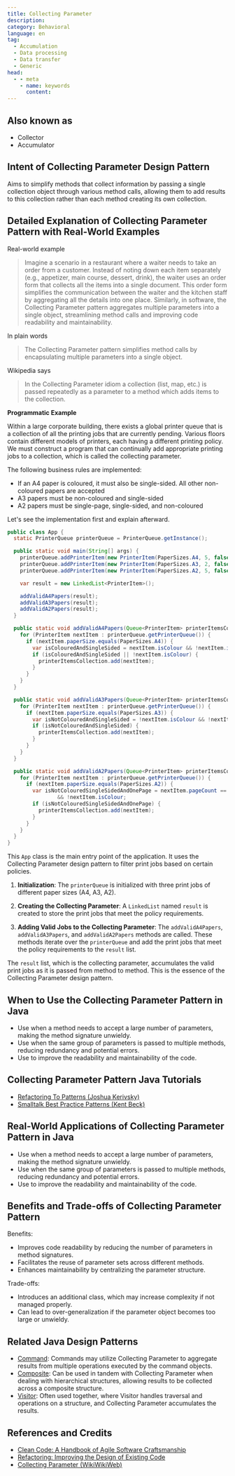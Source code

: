 ```yaml
---
title: Collecting Parameter
description:
category: Behavioral
language: en
tag:
  - Accumulation
  - Data processing
  - Data transfer
  - Generic
head:
  - - meta
    - name: keywords
      content:
---
```


## Also known as

* Collector
* Accumulator

## Intent of Collecting Parameter Design Pattern

Aims to simplify methods that collect information by passing a single collection object through various method calls, allowing them to add results to this collection rather than each method creating its own collection.

## Detailed Explanation of Collecting Parameter Pattern with Real-World Examples

Real-world example

> Imagine a scenario in a restaurant where a waiter needs to take an order from a customer. Instead of noting down each item separately (e.g., appetizer, main course, dessert, drink), the waiter uses an order form that collects all the items into a single document. This order form simplifies the communication between the waiter and the kitchen staff by aggregating all the details into one place. Similarly, in software, the Collecting Parameter pattern aggregates multiple parameters into a single object, streamlining method calls and improving code readability and maintainability.

In plain words

> The Collecting Parameter pattern simplifies method calls by encapsulating multiple parameters into a single object.

Wikipedia says

> In the Collecting Parameter idiom a collection (list, map, etc.) is passed repeatedly as a parameter to a method which adds items to the collection.

**Programmatic Example**

Within a large corporate building, there exists a global printer queue that is a collection of all the printing jobs that are currently pending. Various floors contain different models of printers, each having a different printing policy. We must construct a program that can continually add appropriate printing jobs to a collection, which is called the collecting parameter.

The following business rules are implemented:

* If an A4 paper is coloured, it must also be single-sided. All other non-coloured papers are accepted
* A3 papers must be non-coloured and single-sided
* A2 papers must be single-page, single-sided, and non-coloured

Let's see the implementation first and explain afterward.

```java
public class App {
  static PrinterQueue printerQueue = PrinterQueue.getInstance();

  public static void main(String[] args) {
    printerQueue.addPrinterItem(new PrinterItem(PaperSizes.A4, 5, false, false));
    printerQueue.addPrinterItem(new PrinterItem(PaperSizes.A3, 2, false, false));
    printerQueue.addPrinterItem(new PrinterItem(PaperSizes.A2, 5, false, false));

    var result = new LinkedList<PrinterItem>();

    addValidA4Papers(result);
    addValidA3Papers(result);
    addValidA2Papers(result);
  }

  public static void addValidA4Papers(Queue<PrinterItem> printerItemsCollection) {
    for (PrinterItem nextItem : printerQueue.getPrinterQueue()) {
      if (nextItem.paperSize.equals(PaperSizes.A4)) {
        var isColouredAndSingleSided = nextItem.isColour && !nextItem.isDoubleSided;
        if (isColouredAndSingleSided || !nextItem.isColour) {
          printerItemsCollection.add(nextItem);
        }
      }
    }
  }

  public static void addValidA3Papers(Queue<PrinterItem> printerItemsCollection) {
    for (PrinterItem nextItem : printerQueue.getPrinterQueue()) {
      if (nextItem.paperSize.equals(PaperSizes.A3)) {
        var isNotColouredAndSingleSided = !nextItem.isColour && !nextItem.isDoubleSided;
        if (isNotColouredAndSingleSided) {
          printerItemsCollection.add(nextItem);
        }
      }
    }
  }

  public static void addValidA2Papers(Queue<PrinterItem> printerItemsCollection) {
    for (PrinterItem nextItem : printerQueue.getPrinterQueue()) {
      if (nextItem.paperSize.equals(PaperSizes.A2)) {
        var isNotColouredSingleSidedAndOnePage = nextItem.pageCount == 1 && !nextItem.isDoubleSided
                && !nextItem.isColour;
        if (isNotColouredSingleSidedAndOnePage) {
          printerItemsCollection.add(nextItem);
        }
      }
    }
  }
}
```

This `App` class is the main entry point of the application. It uses the Collecting Parameter design pattern to filter print jobs based on certain policies.

1. **Initialization**: The `printerQueue` is initialized with three print jobs of different paper sizes (A4, A3, A2).

2. **Creating the Collecting Parameter**: A `LinkedList` named `result` is created to store the print jobs that meet the policy requirements.

3. **Adding Valid Jobs to the Collecting Parameter**: The `addValidA4Papers`, `addValidA3Papers`, and `addValidA2Papers` methods are called. These methods iterate over the `printerQueue` and add the print jobs that meet the policy requirements to the `result` list.

The `result` list, which is the collecting parameter, accumulates the valid print jobs as it is passed from method to method. This is the essence of the Collecting Parameter design pattern.

## When to Use the Collecting Parameter Pattern in Java

* Use when a method needs to accept a large number of parameters, making the method signature unwieldy.
* Use when the same group of parameters is passed to multiple methods, reducing redundancy and potential errors.
* Use to improve the readability and maintainability of the code.

## Collecting Parameter Pattern Java Tutorials

* [Refactoring To Patterns (Joshua Kerivsky)](http://www.tarrani.net/RefactoringToPatterns.pdf)
* [Smalltalk Best Practice Patterns (Kent Beck)](https://ptgmedia.pearsoncmg.com/images/9780134769042/samplepages/013476904X.pdf)

## Real-World Applications of Collecting Parameter Pattern in Java

* Use when a method needs to accept a large number of parameters, making the method signature unwieldy.
* Use when the same group of parameters is passed to multiple methods, reducing redundancy and potential errors.
* Use to improve the readability and maintainability of the code.

## Benefits and Trade-offs of Collecting Parameter Pattern

Benefits:

* Improves code readability by reducing the number of parameters in method signatures.
* Facilitates the reuse of parameter sets across different methods.
* Enhances maintainability by centralizing the parameter structure.

Trade-offs:

* Introduces an additional class, which may increase complexity if not managed properly.
* Can lead to over-generalization if the parameter object becomes too large or unwieldy.

## Related Java Design Patterns

* [Command](https://java-design-patterns.com/patterns/command/): Commands may utilize Collecting Parameter to aggregate results from multiple operations executed by the command objects.
* [Composite](https://java-design-patterns.com/patterns/composite/): Can be used in tandem with Collecting Parameter when dealing with hierarchical structures, allowing results to be collected across a composite structure.
* [Visitor](https://java-design-patterns.com/patterns/visitor/): Often used together, where Visitor handles traversal and operations on a structure, and Collecting Parameter accumulates the results.

## References and Credits

* [Clean Code: A Handbook of Agile Software Craftsmanship](https://amzn.to/4aApLP0)
* [Refactoring: Improving the Design of Existing Code](https://amzn.to/3TVEgaB)
* [Collecting Parameter (WikiWikiWeb)](https://wiki.c2.com/?CollectingParameter)
